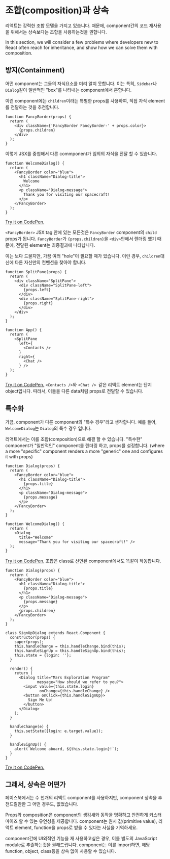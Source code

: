 # 조합(composition)과 상속
리액트는 강력한 조합 모델을 가지고 있습니다. 때문에, component간의 코드 재사용을 위해서는 상속보다는 조합을 사용하는것을 권합니다.

In this section, we will consider a few problems where developers new to React often reach for inheritance, and show how we can solve them with composition.

## 방지(Containment)
어떤 component는 그들의 자식요소를 미리 알지 못합니다. 이는 특히, ``` Sidebar ```나 ``` Dialog ```같이 일반적인 "box"를 나타내는 component에서 흔합니다.

이런 component에는 ``` children ```이라는 특별한 props를 사용하여, 직접 자식 element를 전달하는 것을 추천합니다.
```
function FancyBorder(props) {
  return (
    <div className={'FancyBorder FancyBorder-' + props.color}>
      {props.children}
    </div>
  );
}
```
이렇게 JSX를 중첩해서 다른 commponent가 임의의 자식을 전달 할 수 있습니다.
```
function WelcomeDialog() {
  return (
    <FancyBorder color="blue">
      <h1 className="Dialog-title">
        Welcome
      </h1>
      <p className="Dialog-message">
        Thank you for visiting our spacecraft!
      </p>
    </FancyBorder>
  );
}
```
<a href="http://codepen.io/gaearon/pen/ozqNOV?editors=0010">Try it on CodePen.</a>

``` <FancyBorder> ``` JSX tag 안에 있는 모든것은 ``` FancyBorder ``` component의 ``` child ``` props가 됩니다. ``` FancyBorder ```가 ``` {props.children} ```을 ``` <div> ```안에서 렌더링 했기 때문에, 전달된 element는 최종결과에 나타납니다.

이는 보다 드물지만, 가끔 여러 "hole"이 필요할 때가 있습니다. 이런 경우, ``` children ```대신에 다른 자신만의 컨벤션을 찾아야 합니다.
```
function SplitPane(props) {
  return (
    <div className="SplitPane">
      <div className="SplitPane-left">
        {props.left}
      </div>
      <div className="SplitPane-right">
        {props.right}
      </div>
    </div>
  );
}

function App() {
  return (
    <SplitPane
      left={
        <Contacts />
      }
      right={
        <Chat />
      } />
  );
}
```
<a href="http://codepen.io/gaearon/pen/gwZOJp?editors=0010">Try it on CodePen.</a>
``` <Contacts /> ```와 ```<Chat /> ```같은 리액트 element는 단지 object입니다. 따라서, 이들을 다른 data처럼 props로 전달할 수 있습니다.

## 특수화

가끔, component가 다른 component의 "특수 경우"라고 생각합니다. 예를 들어, ``` WelcomeDialog ```는 ``` Dialog ```의 특수 경우 입니다.

리액트에서는 이를 조합(composition)으로 해결 할 수 있습니다. "특수한" component가 "일반적인" component를 렌더링 하고, props를 설정합니다. (where a more "specific" component renders a more "generic" one and configures it with props)
```
function Dialog(props) {
  return (
    <FancyBorder color="blue">
      <h1 className="Dialog-title">
        {props.title}
      </h1>
      <p className="Dialog-message">
        {props.message}
      </p>
    </FancyBorder>
  );
}

function WelcomeDialog() {
  return (
    <Dialog
      title="Welcome"
      message="Thank you for visiting our spacecraft!" />
  );
}
```
<a href="http://codepen.io/gaearon/pen/kkEaOZ?editors=0010">Try it on CodePen.</a>
조합은 class로 선언된 component에서도 똑같이 작동합니다.
```
function Dialog(props) {
  return (
    <FancyBorder color="blue">
      <h1 className="Dialog-title">
        {props.title}
      </h1>
      <p className="Dialog-message">
        {props.message}
      </p>
      {props.children}
    </FancyBorder>
  );
}

class SignUpDialog extends React.Component {
  constructor(props) {
    super(props);
    this.handleChange = this.handleChange.bind(this);
    this.handleSignUp = this.handleSignUp.bind(this);
    this.state = {login: ''};
  }

  render() {
    return (
      <Dialog title="Mars Exploration Program"
              message="How should we refer to you?">
        <input value={this.state.login}
               onChange={this.handleChange} />
        <button onClick={this.handleSignUp}>
          Sign Me Up!
        </button>
      </Dialog>
    );
  }

  handleChange(e) {
    this.setState({login: e.target.value});
  }

  handleSignUp() {
    alert(`Welcome aboard, ${this.state.login}!`);
  }
}
```
<a href="http://codepen.io/gaearon/pen/gwZbYa?editors=0010">Try it on CodePen.</a>

## 그래서, 상속은 어떤가
페이스북에서는 수 천개의 리액트 component를 사용하지만, component 상속을 추천드릴만한 그 어떤 경우도, 없었습니다.

Props와 composition은 component의 생김새와 동작을 명확하고 안전하게 커스터마이즈 할 수 있는 유연성을 제공합니다. component는 원시 값(primitive value), 리액트 element, function을 props로 받을 수 있다는 사실을 기억하세요.

component간에 UI외적인 기능을 재 사용하고싶은 경우, 이를 별도의 JavaScript module로 추출하는것을 권해드립니다. component는 이를 import하면, 해당 function, object, class등을 상속 없이 사용할 수 있습니다. 
